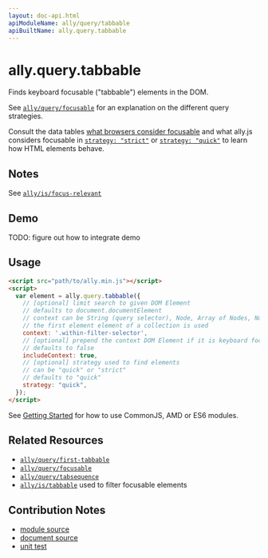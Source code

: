 ```yaml
---
layout: doc-api.html
apiModuleName: ally/query/tabbable
apiBuiltName: ally.query.tabbable
---
```


# ally.query.tabbable

Finds keyboard focusable ("tabbable") elements in the DOM.

See [`ally/query/focusable`](./focusable.md) for an explanation on the different query strategies.

Consult the data tables [what browsers consider focusable](../../data-tables/focusable.md) and what ally.js considers focusable in [`strategy: "strict"`](../../data-tables/focusable.strict.md) or [`strategy: "quick"`](../../data-tables/focusable.quick.md) to learn how HTML elements behave.


## Notes

See [`ally/is/focus-relevant`](../is/focus-relevant.md#Notes)


## Demo

TODO: figure out how to integrate demo


## Usage

```html
<script src="path/to/ally.min.js"></script>
<script>
  var element = ally.query.tabbable({
    // [optional] limit search to given DOM Element
    // defaults to document.documentElement
    // context can be String (query selector), Node, Array of Nodes, NodeList, HTMLCollection
    // the first element element of a collection is used
    context: '.within-filter-selector',
    // [optional] prepend the context DOM Element if it is keyboard focusable
    // defaults to false
    includeContext: true,
    // [optional] strategy used to find elements
    // can be "quick" or "strict"
    // defaults to "quick"
    strategy: "quick",
  });
</script>
```

See [Getting Started](../../getting-started.md) for how to use CommonJS, AMD or ES6 modules.


## Related Resources

* [`ally/query/first-tabbable`](first-tabbable.md)
* [`ally/query/focusable`](focusable.md)
* [`ally/query/tabsequence`](tabsequence.md)
* [`ally/is/tabbable`](../is/tabbable.md) used to filter focusable elements


## Contribution Notes

* [module source](https://github.com/medialize/ally.js/blob/master/src/query/tabbable.js)
* [document source](https://github.com/medialize/ally.js/blob/master/docs/api/query/tabbable.md)
* [unit test](https://github.com/medialize/ally.js/blob/master/test/unit/query.tabbable.test.js)


